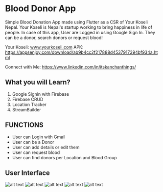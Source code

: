 # Blood Donor App

Simple Blood Donation App made using Flutter as a CSR of Your Koseli Nepal. Your Koseli is Nepal's startup working to bring happiness in life of people. In case of this app, User are Logged in using Google Sign In. They can be a donor, search donors or request blood!

Your Koseli: www.yourkoseli.com
APK: https://appsenjoy.com/download/ab9b4cc2f217888d4537917394bf934a.html


Connect with Me: https://www.linkedin.com/in/itskanchanthings/

## What you will Learn?
1. Google Signin with Firebase
2. Firebase CRUD
3. Location Tracker
4. StreamBuilder

## FUNCTIONS
- User can Login with Gmail
- User can be a Donor
- User can add details or edit them
- User can request blood
- User can find donors per Location and Blood Group

## User Interface

![alt text](https://github.com/kanchan88/blood-donor-flutter/blob/master/don1.jpg?raw=true)
![alt text](https://github.com/kanchan88/blood-donor-flutter/blob/master/do2.jpg?raw=true)
![alt text](https://github.com/kanchan88/blood-donor-flutter/blob/master/do3.jpg?raw=true)
![alt text](https://github.com/kanchan88/blood-donor-flutter/blob/master/do4.jpg?raw=true)
![alt text](https://github.com/kanchan88/blood-donor-flutter/blob/master/do5.jpg?raw=true)
